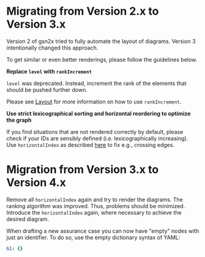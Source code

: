 # Migrating from Version 2.x to Version 3.x

Version 2 of gsn2x tried to fully automate the layout of diagrams.
Version 3 intentionally changed this approach.

To get similar or even better renderings, please follow the guidelines below.

**Replace `level` with `rankIncrement`**

`level` was deprecated. Instead, increment the rank of the elements that should be pushed further down.

Please see [Layout](./adv_layout.md) for more information on how to use `rankIncrement`.

**Use strict lexicographical sorting and horizontal reordering to optimize the graph**

If you find situations that are not rendered correctly by default, 
please check if your IDs are sensibly defined (i.e. lexicographically increasing).
Use `horizontalIndex` as described [here](./adv_layout.md) to fix e.g., crossing edges.

# Migration from Version 3.x to Version 4.x

Remove all `horizontalIndex` again and try to render the diagrams. The ranking algorithm was improved.
Thus, problems should be minimized. Introduce the `horizontalIndex` again, where necessary to achieve the desired diagram.

When drafting a new assurance case you can now have "empty" nodes with just an identifier.
To do so, use the empty dictionary syntax of YAML:

```yaml
G1: {}
```